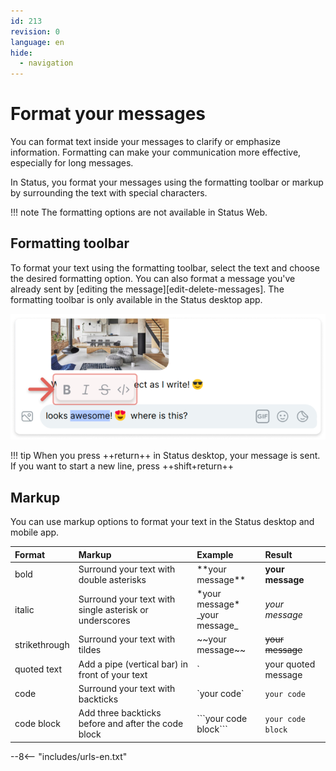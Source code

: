 ```yaml
---
id: 213
revision: 0
language: en
hide:
  - navigation
---
```


# Format your messages

You can format text inside your messages to clarify or emphasize information. Formatting can make your communication more effective, especially for long messages.

In Status, you format your messages using the formatting toolbar or markup by surrounding the text with special characters.

!!! note
    The formatting options are not available in Status Web.

## Formatting toolbar

To format your text using the formatting toolbar, select the text and choose the desired formatting option. You can also format a message you've already sent by [editing the message][edit-delete-messages]. The formatting toolbar is only available in the Status desktop app.

![Select and format your text using the formatting toolbar.](./format-your-messages/213-0-1.png)

!!! tip
    When you press ++return++ in Status desktop, your message is sent. If you want to start a new line, press ++shift+return++

## Markup

You can use markup options to format your text in the Status desktop and mobile app.

| Format | Markup | Example | Result |
|:---|:---|:---|:---|
| bold | Surround your text with double asterisks | \*\*your message\*\* | **your message** |
| italic | Surround your text with single asterisk or underscores | \*your message\*</br>\_your message\_ | *your message* |
| strikethrough | Surround your text with tildes | \~~your message\~~ | ~~your message~~ |
| quoted text | Add a pipe (vertical bar) in front of your text | `|your quoted message | |your quoted message |
| code | Surround your text with backticks | \`your code\` | `your code` |
| code block | Add three backticks before and after the code block | \```your code</br>block\``` | ```your code```</br>```block``` |

--8<-- "includes/urls-en.txt"